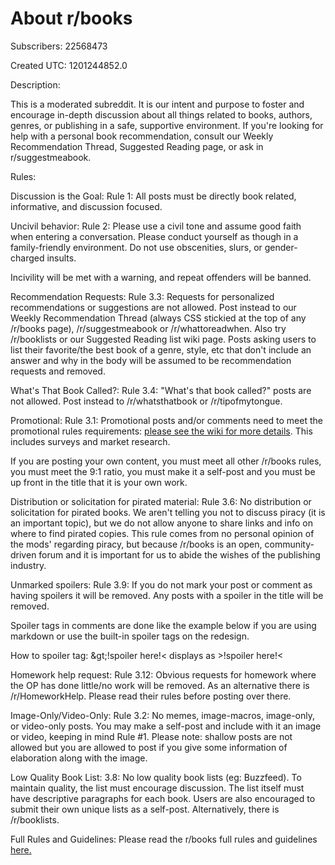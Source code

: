 # About r/books

Subscribers: 22568473

Created UTC: 1201244852.0

Description:

This is a moderated subreddit. It is our intent and purpose to foster and encourage in-depth discussion about all things related to books, authors, genres, or publishing in a safe, supportive environment. If you're looking for help with a personal book recommendation, consult our Weekly Recommendation Thread, Suggested Reading page, or ask in r/suggestmeabook.

Rules:

Discussion is the Goal: Rule 1: All posts must be directly book related, informative, and discussion focused.

Uncivil behavior: Rule 2: Please use a civil tone and assume good faith when entering a conversation. Please conduct yourself as though in a family-friendly environment. Do not use obscenities, slurs, or gender-charged insults.

Incivility will be met with a warning, and repeat offenders will be banned.

Recommendation Requests: Rule 3.3: Requests for personalized recommendations or suggestions are not allowed. Post instead to our Weekly Recommendation Thread (always CSS stickied at the top of any /r/books page), /r/suggestmeabook or /r/whattoreadwhen. Also try /r/booklists or our Suggested Reading list wiki page. Posts asking users to list their favorite/the best book of a genre, style, etc that don't include an answer and why in the body will be assumed to be recommendation requests and removed. 

What's That Book Called?: Rule 3.4: "What's that book called?" posts are not allowed. Post instead to /r/whatsthatbook or /r/tipofmytongue. 

Promotional: Rule 3.1: Promotional posts and/or comments need to meet the promotional rules requirements: [please see the wiki for more details](http://www.reddit.com/r/books/wiki/promotion). This includes surveys and market research. 

If you are posting your own content, you must meet  all other /r/books rules, you must meet the 9:1 ratio, you must make it a self-post and you must be up front in the title that it is your own work.

Distribution or solicitation for pirated material: Rule 3.6: No distribution or solicitation for pirated books. We aren't telling you not to discuss piracy (it is an important topic), but we do not allow anyone to share links and info on where to find pirated copies. This rule comes from no personal opinion of the mods' regarding piracy, but because /r/books is an open, community-driven forum and it is important for us to abide the wishes of the publishing industry.

Unmarked spoilers: Rule 3.9: If you do not mark your post or comment as having spoilers it will be removed. Any posts with a spoiler in the title will be removed. 

Spoiler tags in comments are done like the example below if you are using markdown or use the built-in spoiler tags on the redesign.

How to spoiler tag:
\&gt;!spoiler here!&lt; displays as
&gt;!spoiler here!&lt;

Homework help request: Rule 3.12: Obvious requests for homework where the OP has done little/no work will be removed. As an alternative there is /r/HomeworkHelp. Please read their rules before posting over there. 

Image-Only/Video-Only: Rule 3.2: No memes, image-macros, image-only, or video-only posts. You may make a self-post and include with it an image or video, keeping in mind Rule #1. Please note: shallow posts are not allowed but you are allowed to post if you give some information of elaboration along with the image.

Low Quality Book List: 3.8: No low quality book lists (eg: Buzzfeed). To maintain quality, the list must encourage discussion. The list itself must have descriptive paragraphs for each book. Users are also encouraged to submit their own unique lists as a self-post. Alternatively, there is /r/booklists.

Full Rules and Guidelines: Please read the r/books full rules and guidelines [here.](https://www.reddit.com/r/Books/wiki/rules)

